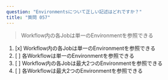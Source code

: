 ```yaml
---
question: "Environmentsについて正しい記述はどれですか？"
title: "質問 057"
---
```


> Workflow内の各Jobは単一のEnvironmentを参照できる
1. [x] Workflow内の各Jobは単一のEnvironmentを参照できる
1. [ ] 各Workflowは単一のEnvironmentを参照できる
1. [ ] Workflow内の各Jobは最大2つのEnvironmentを参照できる
1. [ ] 各Workflowは最大2つのEnvironmentを参照できる